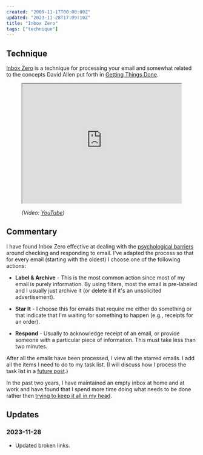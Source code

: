 ```yaml
---
created: "2009-11-17T00:00:00Z"
updated: "2023-11-28T17:09:10Z"
title: "Inbox Zero"
tags: ["technique"]
---
```


## Technique

<div class="entry-summary" markdown="1">

[Inbox Zero](https://web.archive.org/web/20090905004742/http://inboxzero.com/video/) is a technique for processing your
email and somewhat related to the concepts David Allen put forth in
[Getting Things Done](http://www.amazon.com/gp/product/0142000280).

</div>

<figure markdown="1">

<iframe width="420" height="315" src="http://www.youtube.com/embed/z9UjeTMb3Yk?rel=0" allowfullscreen></iframe>
<figcaption>
  <address markdown="1">

(Video: [YouTube](http://www.youtube.com/watch?v=z9UjeTMb3Yk))</address>

</figcaption>
</figure><!--more-->

## Commentary

I have found Inbox Zero effective at dealing with the
[psychological barriers](/blog/2009/11/psychological-barriers.html) around
checking and responding to email. I've adapted the process so that for every
email (starting with the oldest) I choose one of the following actions:

- **Label & Archive** - This is the most common action since most of my email
  is purely information. By using filters, most the email is pre-labeled and I
  usually just archive it (or delete it if it's an unsolicited advertisement).

- **Star It** - I choose this for emails that require me either do something
  or that indicate that I'm waiting for something to happen (e.g., receipts
  for an order).

- **Respond** - Usually to acknowledge receipt of an email, or provide someone
  with a particular piece of information. This must take less than two
  minutes.

After all the emails have been processed, I view all the starred emails. I add
all the items I need to do to my task list. (I will discuss how I process the
task list in a [future post](/blog/2009/11/pomodoro-technique.html).)

In the past two years, I have maintained an empty inbox at home and at work and
have found that I spend more time doing what needs to be done rather then
[trying to keep it all in my head](http://linkinghub.elsevier.com/retrieve/pii/S0361923098000835).

## Updates

### <span class="rel-date" title="2023-11-28T17:09:10Z">2023-11-28</span>

- Updated broken links.

